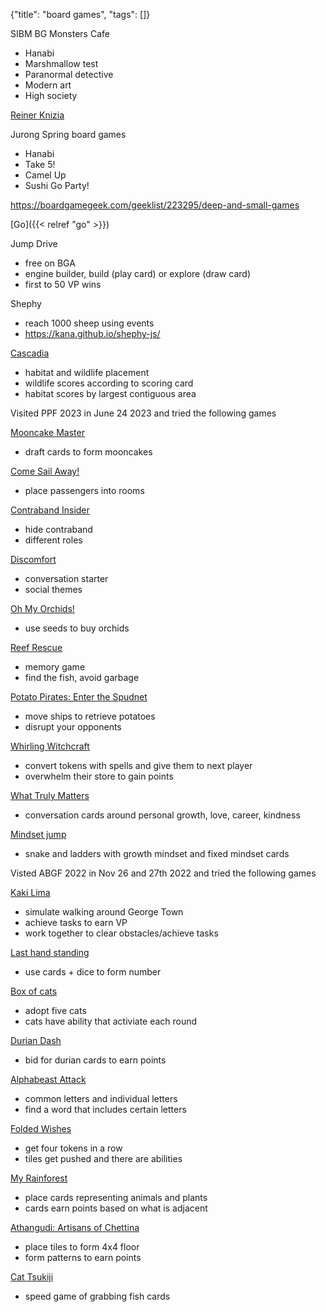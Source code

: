 {"title": "board games", "tags": []}

SIBM BG Monsters Cafe
* Hanabi
* Marshmallow test
* Paranormal detective
* Modern art
* High society

[Reiner Knizia](https://boardgamegeek.com/boardgamedesigner/2/reiner-knizia)

Jurong Spring board games
* Hanabi
* Take 5!
* Camel Up
* Sushi Go Party!

https://boardgamegeek.com/geeklist/223295/deep-and-small-games

[Go]({{< relref "go" >}})

Jump Drive
* free on BGA
* engine builder, build (play card) or explore (draw card)
* first to 50 VP wins

Shephy
* reach 1000 sheep using events
* https://kana.github.io/shephy-js/

[Cascadia](https://cascadiagame.github.io/)
* habitat and wildlife placement
* wildlife scores according to scoring card
* habitat scores by largest contiguous area

Visited PPF 2023 in June 24 2023 and tried the following games

[Mooncake Master](https://boardgamegeek.com/boardgame/286656/mooncake-master)
* draft cards to form mooncakes

[Come Sail Away!](https://boardgamegeek.com/boardgame/386405/come-sail-away)
* place passengers into rooms

[Contraband Insider](https://boardgamegeek.com/boardgame/332703/contraband-insider)
* hide contraband
* different roles

[Discomfort](https://www.kickstarter.com/projects/prataparty/discomfort/description)
* conversation starter
* social themes

[Oh My Orchids!](https://boardgamegeek.com/boardgame/378556/oh-my-orchids)
* use seeds to buy orchids

[Reef Rescue](https://boardgamegeek.com/boardgame/286666/reef-rescue)
* memory game
* find the fish, avoid garbage

[Potato Pirates: Enter the Spudnet](https://boardgamegeek.com/boardgame/297139/potato-pirates-enter-spudnet)
* move ships to retrieve potatoes
* disrupt your opponents

[Whirling Witchcraft](https://boardgamegeek.com/boardgame/335275/whirling-witchcraft)
* convert tokens with spells and give them to next player
* overwhelm their store to gain points

[What Truly Matters](https://www.happinessinitiative.sg/product/wtm/)
* conversation cards around personal growth, love, career, kindness

[Mindset jump](https://www.happinessinitiative.sg/mindset-jump/)
* snake and ladders with growth mindset and fixed mindset cards

Visted ABGF 2022 in Nov 26 and 27th 2022 and tried the following games

[Kaki Lima](https://boardgamegeek.com/boardgame/278886/kaki-lima)
* simulate walking around George Town
* achieve tasks to earn VP
* work together to clear obstacles/achieve tasks

[Last hand standing](https://boardgamegeek.com/boardgame/234124/last-hand-standing)
* use cards + dice to form number

[Box of cats](https://wizardsoflearning.com/product/box-of-cats/)
* adopt five cats
* cats have ability that activiate each round

[Durian Dash](https://boardgamegeek.com/boardgame/340396/durian-dash)
* bid for durian cards to earn points

[Alphabeast Attack](https://boardgamegeek.com/boardgame/367846/alphabeasts-attack)
* common letters and individual letters
* find a word that includes certain letters

[Folded Wishes](https://boardgamegeek.com/boardgame/275349/folded-wishes)
* get four tokens in a row
* tiles get pushed and there are abilities

[My Rainforest](https://speckystudio.com/product/my-rainforest/)
* place cards representing animals and plants
* cards earn points based on what is adjacent

[Athangudi: Artisans of Chettina](https://boardgamegeek.com/boardgame/367603/athangudi-artisans-chettinad)
* place tiles to form 4x4 floor
* form patterns to earn points

[Cat Tsukiji](https://boardgamegeek.com/boardgame/328536/fish-katz)
* speed game of grabbing fish cards

